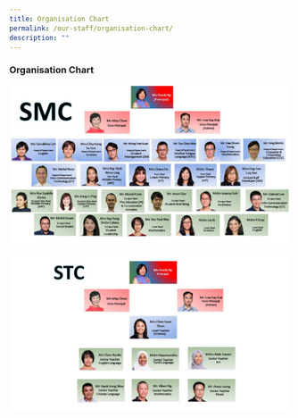 ```yaml
---
title: Organisation Chart
permalink: /our-staff/organisation-chart/
description: ""
---
```

### **Organisation Chart**

![](/images/Organisation%20Chart%202023-09Jan-SMC.jpg)

![](/images/Organisation%20Chart%202023-09Jan-STCa.jpg)
